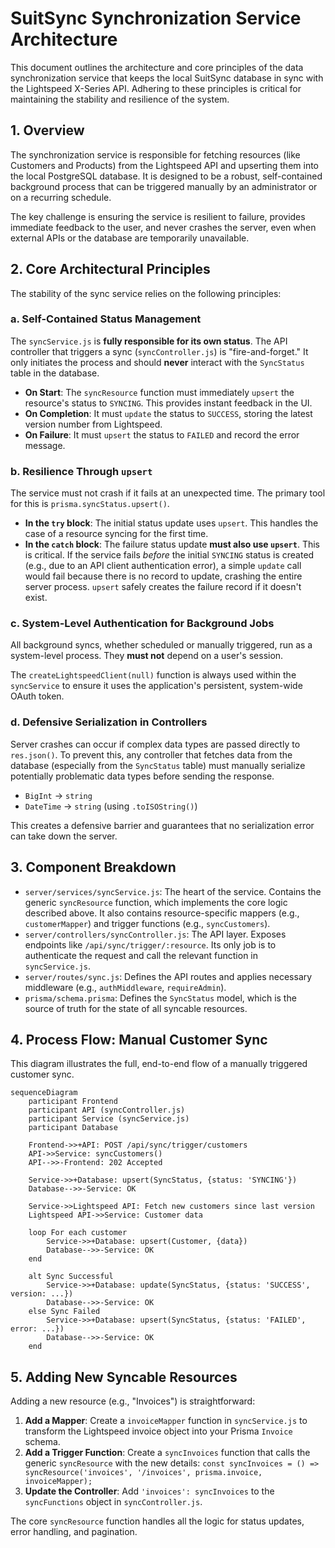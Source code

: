 # SuitSync Synchronization Service Architecture

This document outlines the architecture and core principles of the data synchronization service that keeps the local SuitSync database in sync with the Lightspeed X-Series API. Adhering to these principles is critical for maintaining the stability and resilience of the system.

## 1. Overview

The synchronization service is responsible for fetching resources (like Customers and Products) from the Lightspeed API and upserting them into the local PostgreSQL database. It is designed to be a robust, self-contained background process that can be triggered manually by an administrator or on a recurring schedule.

The key challenge is ensuring the service is resilient to failure, provides immediate feedback to the user, and never crashes the server, even when external APIs or the database are temporarily unavailable.

## 2. Core Architectural Principles

The stability of the sync service relies on the following principles:

### a. Self-Contained Status Management

The `syncService.js` is **fully responsible for its own status**. The API controller that triggers a sync (`syncController.js`) is "fire-and-forget." It only initiates the process and should **never** interact with the `SyncStatus` table in the database.

- **On Start**: The `syncResource` function must immediately `upsert` the resource's status to `SYNCING`. This provides instant feedback in the UI.
- **On Completion**: It must `update` the status to `SUCCESS`, storing the latest version number from Lightspeed.
- **On Failure**: It must `upsert` the status to `FAILED` and record the error message.

### b. Resilience Through `upsert`

The service must not crash if it fails at an unexpected time. The primary tool for this is `prisma.syncStatus.upsert()`.

- **In the `try` block**: The initial status update uses `upsert`. This handles the case of a resource syncing for the first time.
- **In the `catch` block**: The failure status update **must also use `upsert`**. This is critical. If the service fails *before* the initial `SYNCING` status is created (e.g., due to an API client authentication error), a simple `update` call would fail because there is no record to update, crashing the entire server process. `upsert` safely creates the failure record if it doesn't exist.

### c. System-Level Authentication for Background Jobs

All background syncs, whether scheduled or manually triggered, run as a system-level process. They **must not** depend on a user's session.

The `createLightspeedClient(null)` function is always used within the `syncService` to ensure it uses the application's persistent, system-wide OAuth token.

### d. Defensive Serialization in Controllers

Server crashes can occur if complex data types are passed directly to `res.json()`. To prevent this, any controller that fetches data from the database (especially from the `SyncStatus` table) must manually serialize potentially problematic data types before sending the response.

- `BigInt` -> `string`
- `DateTime` -> `string` (using `.toISOString()`)

This creates a defensive barrier and guarantees that no serialization error can take down the server.

## 3. Component Breakdown

-   `server/services/syncService.js`: The heart of the service. Contains the generic `syncResource` function, which implements the core logic described above. It also contains resource-specific mappers (e.g., `customerMapper`) and trigger functions (e.g., `syncCustomers`).
-   `server/controllers/syncController.js`: The API layer. Exposes endpoints like `/api/sync/trigger/:resource`. Its only job is to authenticate the request and call the relevant function in `syncService.js`.
-   `server/routes/sync.js`: Defines the API routes and applies necessary middleware (e.g., `authMiddleware`, `requireAdmin`).
-   `prisma/schema.prisma`: Defines the `SyncStatus` model, which is the source of truth for the state of all syncable resources.

## 4. Process Flow: Manual Customer Sync

This diagram illustrates the full, end-to-end flow of a manually triggered customer sync.

```mermaid
sequenceDiagram
    participant Frontend
    participant API (syncController.js)
    participant Service (syncService.js)
    participant Database

    Frontend->>+API: POST /api/sync/trigger/customers
    API->>Service: syncCustomers()
    API-->>-Frontend: 202 Accepted
    
    Service->>+Database: upsert(SyncStatus, {status: 'SYNCING'})
    Database-->>-Service: OK

    Service->>Lightspeed API: Fetch new customers since last version
    Lightspeed API->>Service: Customer data
    
    loop For each customer
        Service->>+Database: upsert(Customer, {data})
        Database-->>-Service: OK
    end

    alt Sync Successful
        Service->>+Database: update(SyncStatus, {status: 'SUCCESS', version: ...})
        Database-->>-Service: OK
    else Sync Failed
        Service->>+Database: upsert(SyncStatus, {status: 'FAILED', error: ...})
        Database-->>-Service: OK
    end
```

## 5. Adding New Syncable Resources

Adding a new resource (e.g., "Invoices") is straightforward:

1.  **Add a Mapper**: Create a `invoiceMapper` function in `syncService.js` to transform the Lightspeed invoice object into your Prisma `Invoice` schema.
2.  **Add a Trigger Function**: Create a `syncInvoices` function that calls the generic `syncResource` with the new details: `const syncInvoices = () => syncResource('invoices', '/invoices', prisma.invoice, invoiceMapper);`
3.  **Update the Controller**: Add `'invoices': syncInvoices` to the `syncFunctions` object in `syncController.js`.

The core `syncResource` function handles all the logic for status updates, error handling, and pagination. 